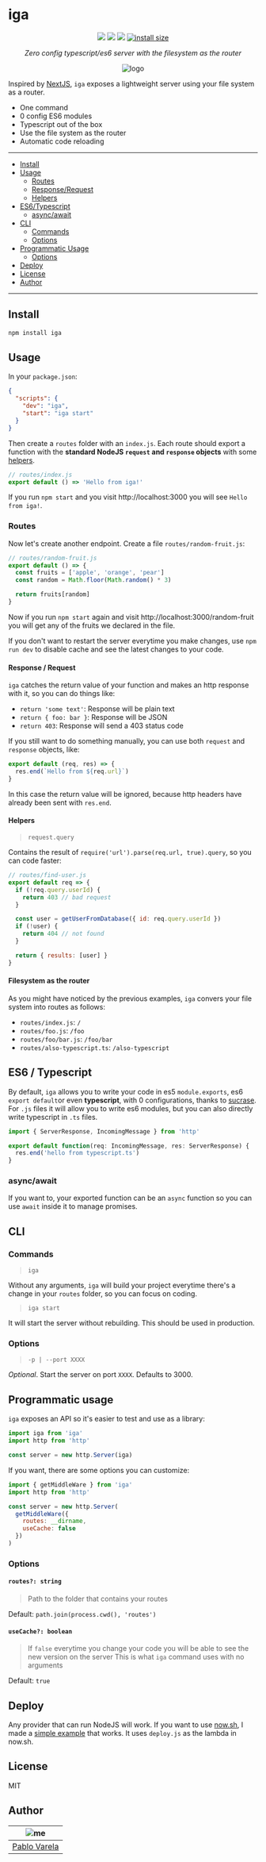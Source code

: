 # iga

<p align="center">
  <a href="https://travis-ci.org/pablopunk/iga"><img src="https://img.shields.io/travis/pablopunk/iga.svg" /></a>
  <a href="https://github.com/pablopunk/miny"><img src="https://img.shields.io/badge/made_with-miny-1eced8.svg" /></a>
  <a href="https://www.npmjs.com/package/iga"><img src="https://img.shields.io/npm/dt/iga.svg" /></a>
  <a href="https://packagephobia.now.sh/result?p=iga"><img src="https://packagephobia.now.sh/badge?p=iga" alt="install size"></a>
</p>

<p align="center">
  <i>Zero config typescript/es6 server with the filesystem as the router</i>
</p>

<p align="center">
  <img src="https://raw.githubusercontent.com/pablopunk/art/master/iga/iga.svg?sanitize=true" alt="logo">
</p>

Inspired by [NextJS](https://github.com/zeit/next.js), `iga` exposes a lightweight server using your file system as a router.

- One command
- 0 config ES6 modules
- Typescript out of the box
- Use the file system as the router
- Automatic code reloading

<hr/>

- [Install](#install)
- [Usage](#usage)
  - [Routes](#routes)
  - [Response/Request](#response--request)
  - [Helpers](#helpers)
- [ES6/Typescript](#es6--typescript)
  - [async/await](#asyncawait)
- [CLI](#cli)
  - [Commands](#commands)
  - [Options](#options)
- [Programmatic Usage](#programmatic+usage)
  - [Options](#options-1)
- [Deploy](#deploy)
- [License](#license)
- [Author](#author)

<hr/>

## Install

```sh
npm install iga
```

## Usage

In your `package.json`:

```json
{
  "scripts": {
    "dev": "iga",
    "start": "iga start"
  }
}
```

Then create a `routes` folder with an `index.js`. Each route should export a function with the **standard NodeJS `request` and `response` objects** with some [helpers](#helpers).

```js
// routes/index.js
export default () => 'Hello from iga!'
```

If you run `npm start` and you visit http://localhost:3000 you will see `Hello from iga!`.

### Routes

Now let's create another endpoint. Create a file `routes/random-fruit.js`:

```js
// routes/random-fruit.js
export default () => {
  const fruits = ['apple', 'orange', 'pear']
  const random = Math.floor(Math.random() * 3)

  return fruits[random]
}
```

Now if you run `npm start` again and visit http://localhost:3000/random-fruit you will get any of the fruits we declared in the file.

If you don't want to restart the server everytime you make changes, use `npm run dev` to disable cache and see the latest changes to your code.

#### Response / Request

`iga` catches the return value of your function and makes an http response with it, so you can do things like:

- `return 'some text'`: Response will be plain text
- `return { foo: bar }`: Response will be JSON
- `return 403`: Response will send a 403 status code

If you still want to do something manually, you can use both `request` and `response` objects, like:

```js
export default (req, res) => {
  res.end(`Hello from ${req.url}`)
}
```

In this case the return value will be ignored, because http headers have already been sent with `res.end`.

#### Helpers

> `request.query`

Contains the result of `require('url').parse(req.url, true).query`, so you can code faster:

```js
// routes/find-user.js
export default req => {
  if (!req.query.userId) {
    return 403 // bad request
  }

  const user = getUserFromDatabase({ id: req.query.userId })
  if (!user) {
    return 404 // not found
  }

  return { results: [user] }
}
```

#### Filesystem as the router

As you might have noticed by the previous examples, `iga` convers your file system into routes as follows:

- `routes/index.js`: `/`
- `routes/foo.js`: `/foo`
- `routes/foo/bar.js`: `/foo/bar`
- `routes/also-typescript.ts`: `/also-typescript`

## ES6 / Typescript

By default, `iga` allows you to write your code in es5 `module.exports`, es6 `export default`or even **typescript**, with 0 configurations, thanks to [sucrase](https://sucrase.io). For `.js` files it will allow you to write es6 modules, but you can also directly write typescript in `.ts` files.

```ts
import { ServerResponse, IncomingMessage } from 'http'

export default function(req: IncomingMessage, res: ServerResponse) {
  res.end('hello from typescript.ts')
}
```

### async/await

If you want to, your exported function can be an `async` function so you can use `await` inside it to manage promises.

## CLI

### Commands

> `iga`

Without any arguments, `iga` will build your project everytime there's a change in your `routes` folder, so you can focus on coding.

> `iga start`

It will start the server without rebuilding. This should be used in production.

### Options

> `-p | --port XXXX`

_Optional_. Start the server on port `XXXX`. Defaults to 3000.

####

## Programmatic usage

`iga` exposes an API so it's easier to test and use as a library:

```js
import iga from 'iga'
import http from 'http'

const server = new http.Server(iga)
```

If you want, there are some options you can customize:

```js
import { getMiddleWare } from 'iga'
import http from 'http'

const server = new http.Server(
  getMiddleWare({
    routes: __dirname,
    useCache: false
  })
)
```

### Options

#### `routes?: string`

> Path to the folder that contains your routes

Default: `path.join(process.cwd(), 'routes')`

#### `useCache?: boolean`

> If `false` everytime you change your code you will
> be able to see the new version on the server
> This is what `iga` command uses with no arguments

Default: `true`

## Deploy

Any provider that can run NodeJS will work. If you want to use [now.sh](https://now.sh), I made a [simple example](https://github.com/pablopunk/iga-example) that works. It uses `deploy.js` as the lambda in now.sh.

## License

MIT

## Author

| ![me](https://gravatar.com/avatar/fa50aeff0ddd6e63273a068b04353d9d?size=100) |
| ---------------------------------------------------------------------------- |
| [Pablo Varela](https://pablo.pink)                                           |
